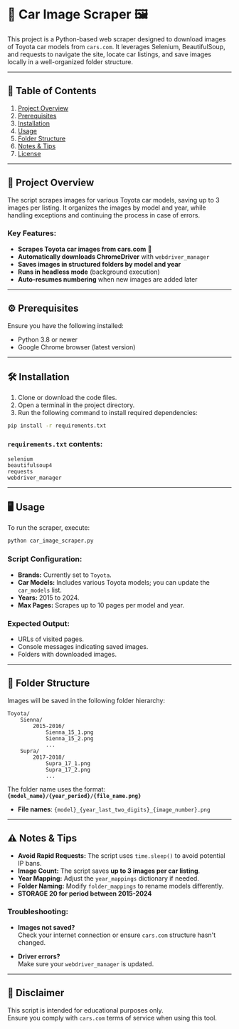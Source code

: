 # 🚗 Car Image Scraper 🖼️

This project is a Python-based web scraper designed to download images of Toyota car models from `cars.com`. It leverages Selenium, BeautifulSoup, and requests to navigate the site, locate car listings, and save images locally in a well-organized folder structure.

---

## 📖 Table of Contents
1. [Project Overview](#project-overview)
2. [Prerequisites](#prerequisites)
3. [Installation](#installation)
4. [Usage](#usage)
5. [Folder Structure](#folder-structure)
6. [Notes & Tips](#notes--tips)
7. [License](#license)

---

## 🚀 Project Overview

The script scrapes images for various Toyota car models, saving up to 3 images per listing. It organizes the images by model and year, while handling exceptions and continuing the process in case of errors.

### Key Features:
- **Scrapes Toyota car images from cars.com** 🚗
- **Automatically downloads ChromeDriver** with `webdriver_manager`
- **Saves images in structured folders by model and year**
- **Runs in headless mode** (background execution)
- **Auto-resumes numbering** when new images are added later

---

## ⚙️ Prerequisites

Ensure you have the following installed:

- Python 3.8 or newer
- Google Chrome browser (latest version)

---

## 🛠️ Installation

1. Clone or download the code files.
2. Open a terminal in the project directory.
3. Run the following command to install required dependencies:

```bash
pip install -r requirements.txt
```

### `requirements.txt` contents:
```plaintext
selenium
beautifulsoup4
requests
webdriver_manager
```

---

## 🖥️ Usage

To run the scraper, execute:

```bash
python car_image_scraper.py
```

### Script Configuration:

- **Brands:** Currently set to `Toyota`.
- **Car Models:** Includes various Toyota models; you can update the `car_models` list.
- **Years:** 2015 to 2024.
- **Max Pages:** Scrapes up to 10 pages per model and year.

### Expected Output:
- URLs of visited pages.
- Console messages indicating saved images.
- Folders with downloaded images.

---

## 📂 Folder Structure

Images will be saved in the following folder hierarchy:

```
Toyota/
    Sienna/
        2015-2016/
            Sienna_15_1.png
            Sienna_15_2.png
            ...
    Supra/
        2017-2018/
            Supra_17_1.png
            Supra_17_2.png
            ...
```

The folder name uses the format:  
**`{model_name}/{year_period}/{file_name.png}`**

- **File names**: `{model}_{year_last_two_digits}_{image_number}.png`

---

## ⚠️ Notes & Tips

- **Avoid Rapid Requests:** The script uses `time.sleep()` to avoid potential IP bans.
- **Image Count:** The script saves **up to 3 images per car listing**.
- **Year Mapping:** Adjust the `year_mappings` dictionary if needed.
- **Folder Naming:** Modify `folder_mappings` to rename models differently.
- **STORAGE 20 for period between 2015-2024**

### Troubleshooting:

- **Images not saved?**  
  Check your internet connection or ensure `cars.com` structure hasn't changed.

- **Driver errors?**  
  Make sure your `webdriver_manager` is updated.

---

## 🛑 Disclaimer

This script is intended for educational purposes only.  
Ensure you comply with `cars.com` terms of service when using this tool.



